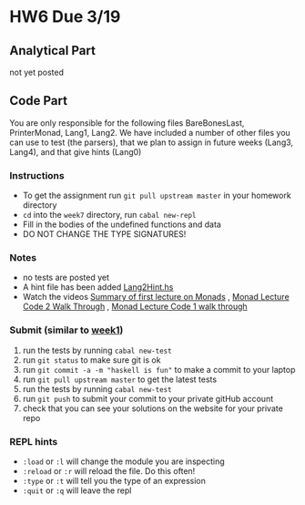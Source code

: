 # HW6 Due 3/19


## Analytical  Part
not yet posted
## Code Part
You are only responsible for the following files
BareBonesLast, PrinterMonad, Lang1, Lang2.
We have included a number of other files you can use to test (the parsers), that we plan to assign in future weeks (Lang3, Lang4), and that give hints (Lang0)

### Instructions
* To get the assignment run ```git pull upstream master``` in your homework directory
* `cd` into the `week7` directory, run `cabal new-repl`
* Fill in the bodies of the undefined functions and data
* DO NOT CHANGE THE TYPE SIGNATURES!

### Notes
* no tests are posted yet
* A hint file has been added [Lang2Hint.hs](src/lang/Lang2Hint.hs)
* Watch the videos [Summary of first lecture on Monads](https://www.youtube.com/watch?v=i8E0G9S3ty0) , [Monad Lecture Code 2 Walk Through](https://www.youtube.com/watch?v=45eQyaKUxXY) , [Monad Lecture Code 1 walk through](https://www.youtube.com/watch?v=YKgVebCiDDg0)

### Submit (similar to [week1](../week1))
1. run the tests by running ```cabal new-test``` 
1. run ```git status``` to make sure git is ok
1. run ```git commit -a -m "haskell is fun"``` to make a commit to your laptop
1. run ```git pull upstream master``` to get the latest tests
1. run the tests by running ```cabal new-test``` 
1. run ```git push``` to submit your commit to your private gitHub account
1. check that you can see your solutions on the website for your private repo

### REPL hints
* `:load` or `:l` will change the module you are inspecting
* `:reload` or `:r` will reload the file.  Do this often!
* `:type` or `:t` will tell you the type of an expression
* `:quit` or `:q` will leave the repl
